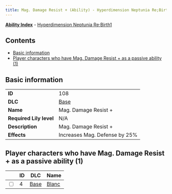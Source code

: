 ```yaml
---
title: Mag. Damage Resist + (Ability) - Hyperdimension Neptunia Re;Birth1
---
```


[**Ability Index**](/neptunia/rb1/ability/index.html) - [Hyperdimension Neptunia Re;Birth1](/neptunia/rb1)

## Contents

- [Basic information](#basic-information)
- [Player characters who have Mag. Damage Resist + as a passive ability (1)](#player-characters-who-have-mag-damage-resist-as-a-passive-ability-1)

## Basic information

|   |   |
| -- | -- |
| **ID** | 108 |
| **DLC** | [Base](/neptunia/rb1/dlc/1-base.html) |
| **Name** | Mag. Damage Resist + |
| **Required Lily level** | N/A |
| **Description** | Mag. Damage Resist + |
| **Effects** | Increases Mag. Defense by 25% |


## Player characters who have Mag. Damage Resist + as a passive ability (1)

|    | ID | DLC | Name |
| -- | -- | --- | ---- |
| <input type="checkbox" id="rb1-player-1-4" class="trackbox" /> | 4 | [Base](/neptunia/rb1/dlc/1-base.html) | [Blanc](/neptunia/rb1/player/1-4-blanc.html) |
